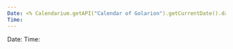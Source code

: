 ```yaml
---
Date: <% Calendarium.getAPI("Calendar of Golarion").getCurrentDate().day %> / <% Calendarium.getAPI("Calendar of Golarion").getCurrentDate().month %> / <% Calendarium.getAPI("Calendar of Golarion").getCurrentDate().year %>
Time: 
---
```



Date: 
Time: 



